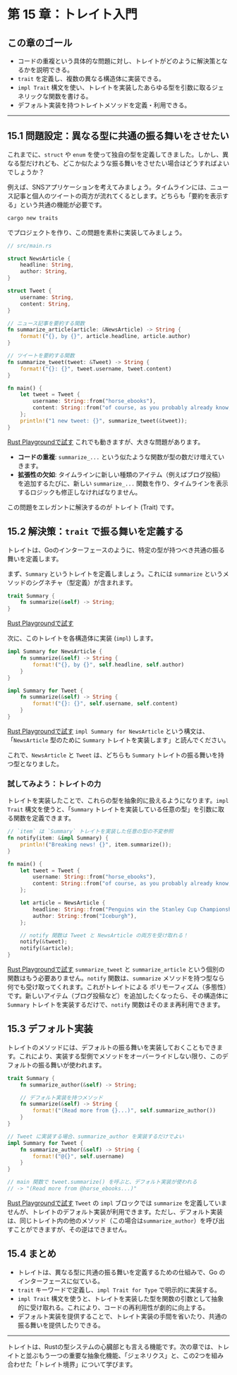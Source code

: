 # 第 15 章：トレイト入門

## この章のゴール
- コードの重複という具体的な問題に対し、トレイトがどのように解決策となるかを説明できる。
- `trait` を定義し、複数の異なる構造体に実装できる。
- `impl Trait` 構文を使い、トレイトを実装したあらゆる型を引数に取るジェネリックな関数を書ける。
- デフォルト実装を持つトレイトメソッドを定義・利用できる。

---

## 15.1 問題設定：異なる型に共通の振る舞いをさせたい

これまでに、`struct` や `enum` を使って独自の型を定義してきました。しかし、異なる型だけれども、どこか似たような振る舞いをさせたい場合はどうすればよいでしょうか？

例えば、SNSアプリケーションを考えてみましょう。タイムラインには、ニュース記事と個人のツイートの両方が流れてくるとします。どちらも「要約を表示する」という共通の機能が必要です。

```sh
cargo new traits
```
でプロジェクトを作り、この問題を素朴に実装してみましょう。

```rust
// src/main.rs

struct NewsArticle {
    headline: String,
    author: String,
}

struct Tweet {
    username: String,
    content: String,
}

// ニュース記事を要約する関数
fn summarize_article(article: &NewsArticle) -> String {
    format!("{}, by {}", article.headline, article.author)
}

// ツイートを要約する関数
fn summarize_tweet(tweet: &Tweet) -> String {
    format!("{}: {}", tweet.username, tweet.content)
}

fn main() {
    let tweet = Tweet {
        username: String::from("horse_ebooks"),
        content: String::from("of course, as you probably already know, people"),
    };
    println!("1 new tweet: {}", summarize_tweet(&tweet));
}
```
[Rust Playgroundで試す](https://play.rust-lang.org/?version=stable&mode=debug&edition=2021&code=//%20src/main.rs%0A%0Astruct%20NewsArticle%20%7B%0A%20%20%20%20headline%3A%20String%2C%0A%20%20%20%20author%3A%20String%2C%0A%7D%0A%0Astruct%20Tweet%20%7B%0A%20%20%20%20username%3A%20String%2C%0A%20%20%20%20content%3A%20String%2C%0A%7D%0A%0A//%20%E3%83%8B%E3%83%A5%E3%83%BC%E3%82%B9%E8%A8%98%E4%BA%8B%E3%82%92%E8%A6%81%E7%B4%84%E3%81%99%E3%82%8B%E9%96%A2%E6%95%B0%0Afn%20summarize_article%28article%3A%20%26NewsArticle%29%20-%3E%20String%20%7B%0A%20%20%20%20format%21%28%22%7B%7D%2C%20by%20%7B%7D%22%2C%20article.headline%2C%20article.author%29%0A%7D%0A%0A//%20%E3%83%84%E3%82%A4%E3%83%BC%E3%83%88%E3%82%92%E8%A6%81%E7%B4%84%E3%81%99%E3%82%8B%E9%96%A2%E6%95%B0%0Afn%20summarize_tweet%28tweet%3A%20%26Tweet%29%20-%3E%20String%20%7B%0A%20%20%20%20format%21%28%22%7B%7D%3A%20%7B%7D%22%2C%20tweet.username%2C%20tweet.content%29%0A%7D%0A%0Afn%20main%28%29%20%7B%0A%20%20%20%20let%20tweet%20%3D%20Tweet%20%7B%0A%20%20%20%20%20%20%20%20username%3A%20String%3A%3Afrom%28%22horse_ebooks%22%29%2C%0A%20%20%20%20%20%20%20%20content%3A%20String%3A%3Afrom%28%22of%20course%2C%20as%20you%20probably%20already%20know%2C%20people%22%29%2C%0A%20%20%20%20%7D%3B%0A%20%20%20%20println%21%28%221%20new%20tweet%3A%20%7B%7D%22%2C%20summarize_tweet%28%26tweet%29%29%3B%0A%7D)
これでも動きますが、大きな問題があります。
- **コードの重複**: `summarize_...` という似たような関数が型の数だけ増えていきます。
- **拡張性の欠如**: タイムラインに新しい種類のアイテム（例えばブログ投稿）を追加するたびに、新しい `summarize_...` 関数を作り、タイムラインを表示するロジックも修正しなければなりません。

この問題をエレガントに解決するのが トレイト (Trait) です。

## 15.2 解決策：`trait` で振る舞いを定義する

トレイトは、Goのインターフェースのように、特定の型が持つべき共通の振る舞いを定義します。

まず、`Summary` というトレイトを定義しましょう。これには `summarize` というメソッドのシグネチャ（型定義）が含まれます。

```rust
trait Summary {
    fn summarize(&self) -> String;
}
```
[Rust Playgroundで試す](https://play.rust-lang.org/?version=stable&mode=debug&edition=2021&code=trait%20Summary%20%7B%0A%20%20%20%20fn%20summarize%28%26self%29%20-%3E%20String%3B%0A%7D)

次に、このトレイトを各構造体に実装 (`impl`) します。

```rust
impl Summary for NewsArticle {
    fn summarize(&self) -> String {
        format!("{}, by {}", self.headline, self.author)
    }
}

impl Summary for Tweet {
    fn summarize(&self) -> String {
        format!("{}: {}", self.username, self.content)
    }
}
```
[Rust Playgroundで試す](https://play.rust-lang.org/?version=stable&mode=debug&edition=2021&code=impl%20Summary%20for%20NewsArticle%20%7B%0A%20%20%20%20fn%20summarize%28%26self%29%20-%3E%20String%20%7B%0A%20%20%20%20%20%20%20%20format%21%28%22%7B%7D%2C%20by%20%7B%7D%22%2C%20self.headline%2C%20self.author%29%0A%20%20%20%20%7D%0A%7D%0A%0Aimpl%20Summary%20for%20Tweet%20%7B%0A%20%20%20%20fn%20summarize%28%26self%29%20-%3E%20String%20%7B%0A%20%20%20%20%20%20%20%20format%21%28%22%7B%7D%3A%20%7B%7D%22%2C%20self.username%2C%20self.content%29%0A%20%20%20%20%7D%0A%7D)
`impl Summary for NewsArticle` という構文は、「`NewsArticle` 型のために `Summary` トレイトを実装します」と読んでください。

これで、`NewsArticle` と `Tweet` は、どちらも `Summary` トレイトの振る舞いを持つ型となりました。

### 試してみよう：トレイトの力

トレイトを実装したことで、これらの型を抽象的に扱えるようになります。`impl Trait` 構文を使うと、「`Summary` トレイトを実装している任意の型」を引数に取る関数を定義できます。

```rust
// `item` は `Summary` トレイトを実装した任意の型の不変参照
fn notify(item: &impl Summary) {
    println!("Breaking news! {}", item.summarize());
}

fn main() {
    let tweet = Tweet {
        username: String::from("horse_ebooks"),
        content: String::from("of course, as you probably already know, people"),
    };

    let article = NewsArticle {
        headline: String::from("Penguins win the Stanley Cup Championship!"),
        author: String::from("Iceburgh"),
    };

    // notify 関数は Tweet と NewsArticle の両方を受け取れる！
    notify(&tweet);
    notify(&article);
}
```
[Rust Playgroundで試す](https://play.rust-lang.org/?version=stable&mode=debug&edition=2021&code=pub%20trait%20Summary%20%7B%0A%20%20%20%20fn%20summarize%28%26self%29%20-%3E%20String%3B%0A%7D%0A%0Apub%20struct%20NewsArticle%20%7B%0A%20%20%20%20pub%20headline%3A%20String%2C%0A%20%20%20%20pub%20author%3A%20String%2C%0A%7D%0A%0Aimpl%20Summary%20for%20NewsArticle%20%7B%0A%20%20%20%20fn%20summarize%28%26self%29%20-%3E%20String%20%7B%0A%20%20%20%20%20%20%20%20format!%28%22%7B%7D%2C%20by%20%7B%7D%22%2C%20self.headline%2C%20self.author%29%0A%20%20%20%20%7D%0A%7D%0A%0Apub%20struct%20Tweet%20%7B%0A%20%20%20%20pub%20username%3A%20String%2C%0A%20%20%20%20pub%20content%3A%20String%2C%0A%7D%0A%0Aimpl%20Summary%20for%20Tweet%20%7B%0A%20%20%20%20fn%20summarize%28%26self%29%20-%3E%20String%20%7B%0A%20%20%20%20%20%20%20%20format!%28%22%7B%7D%3A%20%7B%7D%22%2C%20self.username%2C%20self.content%29%0A%20%20%20%20%7D%0A%7D%0A//%20%60item%60%20%E3%81%AF%20%60Summary%60%20%E3%83%88%E3%83%AC%E3%82%A4%E3%83%88%E3%82%92%E5%AE%9F%E8%A3%85%E3%81%97%E3%81%9F%E4%BB%BB%E6%84%8F%E3%81%AE%E5%9E%8B%E3%81%AE%E4%B8%8D%E5%A4%89%E5%8F%82%E7%85%A7%0Afn%20notify%28item%3A%20%26impl%20Summary%29%20%7B%0A%20%20%20%20println!%28%22Breaking%20news!%20%7B%7D%22%2C%20item.summarize%28%29%29%3B%0A%7D%0A%0Afn%20main%28%29%20%7B%0A%20%20%20%20let%20tweet%20%3D%20Tweet%20%7B%0A%20%20%20%20%20%20%20%20username%3A%20String%3A%3Afrom%28%22horse_ebooks%22%29%2C%0A%20%20%20%20%20%20%20%20content%3A%20String%3A%3Afrom%28%22of%20course%2C%20as%20you%20probably%20already%20know%2C%20people%22%29%2C%0A%20%20%20%20%7D%3B%0A%0A%20%20%20%20let%20article%20%3D%20NewsArticle%20%7B%0A%20%20%20%20%20%20%20%20headline%3A%20String%3A%3Afrom%28%22Penguins%20win%20the%20Stanley%20Cup%20Championship!%22%29%2C%0A%20%20%20%20%20%20%20%20author%3A%20String%3A%3Afrom%28%22Iceburgh%22%29%2C%0A%20%20%20%20%7D%3B%0A%0A%20%20%20%20//%20notify%20%E9%96%A2%E6%95%B0%E3%81%AF%20Tweet%20%E3%81%A8%20NewsArticle%20%E3%81%AE%E4%B8%A1%E6%96%B9%E3%82%92%E5%8F%97%E3%81%91%E5%8F%96%E3%82%8C%E3%82%8B%EF%BC%81%0A%20%20%20%20notify%28%26tweet%29%3B%0A%20%20%20%20notify%28%26article%29%3B%0A%7D)
`summarize_tweet` と `summarize_article` という個別の関数はもう必要ありません。`notify` 関数は、`summarize` メソッドを持つ型なら何でも受け取ってくれます。これがトレイトによる ポリモーフィズム（多態性） です。新しいアイテム（ブログ投稿など）を追加したくなったら、その構造体に `Summary` トレイトを実装するだけで、`notify` 関数はそのまま再利用できます。

## 15.3 デフォルト実装

トレイトのメソッドには、デフォルトの振る舞いを実装しておくこともできます。これにより、実装する型側でメソッドをオーバーライドしない限り、このデフォルトの振る舞いが使われます。

```rust
trait Summary {
    fn summarize_author(&self) -> String;

    // デフォルト実装を持つメソッド
    fn summarize(&self) -> String {
        format!("(Read more from {}...)", self.summarize_author())
    }
}

// Tweet に実装する場合、summarize_author を実装するだけでよい
impl Summary for Tweet {
    fn summarize_author(&self) -> String {
        format!("@{}", self.username)
    }
}

// main 関数で tweet.summarize() を呼ぶと、デフォルト実装が使われる
// -> "(Read more from @horse_ebooks...)"
```
[Rust Playgroundで試す](https://play.rust-lang.org/?version=stable&mode=debug&edition=2021&code=trait%20Summary%20%7B%0A%20%20%20%20fn%20summarize_author%28%26self%29%20-%3E%20String%3B%0A%0A%20%20%20%20//%20%E3%83%87%E3%83%95%E3%82%A9%E3%83%AB%E3%83%88%E5%AE%9F%E8%A3%85%E3%82%92%E6%8C%81%E3%81%A4%E3%83%A1%E3%82%BD%E3%83%83%E3%83%89%0A%20%20%20%20fn%20summarize%28%26self%29%20-%3E%20String%20%7B%0A%20%20%20%20%20%20%20%20format!%28%22%28Read%20more%20from%20%7B%7D...%29%22%2C%20self.summarize_author%28%29%29%0A%20%20%20%20%7D%0A%7D%0A%0A//%20Tweet%20%E3%81%AB%E5%AE%9F%E8%A3%85%E3%81%99%E3%82%8B%E5%A0%B4%E5%90%88%E3%80%81summarize_author%20%E3%82%92%E5%AE%9F%E8%A3%85%E3%81%99%E3%82%8B%E3%81%A0%E3%81%91%E3%81%A7%E3%82%88%E3%81%84%0Aimpl%20Summary%20for%20Tweet%20%7B%0A%20%20%20%20fn%20summarize_author%28%26self%29%20-%3E%20String%20%7B%0A%20%20%20%20%20%20%20%20format!%28%22%40%7B%7D%22%2C%20self.username%29%0A%20%20%20%20%7D%0A%7D%0A%0A//%20main%20%E9%96%A2%E6%95%B0%E3%81%A7%20tweet.summarize%28%29%20%E3%82%92%E5%91%BC%E3%81%B6%E3%81%A8%E3%80%81%E3%83%87%E3%83%95%E3%82%A9%E3%83%AB%E3%83%88%E5%AE%9F%E8%A3%85%E3%81%8C%E4%BD%BF%E3%82%8F%E3%82%8C%E3%82%8B%0A//%20-%3E%20%22%28Read%20more%20from%20%40horse_ebooks...%29%22)
`Tweet` の `impl` ブロックでは `summarize` を定義していませんが、トレイトのデフォルト実装が利用できます。ただし、デフォルト実装は、同じトレイト内の他のメソッド（この場合は`summarize_author`）を呼び出すことができますが、その逆はできません。

## 15.4 まとめ

- トレイトは、異なる型に共通の振る舞いを定義するための仕組みで、Go のインターフェースに似ている。
- `trait` キーワードで定義し、`impl Trait for Type` で明示的に実装する。
- `impl Trait` 構文を使うと、トレイトを実装した型を関数の引数として抽象的に受け取れる。これにより、コードの再利用性が劇的に向上する。
- デフォルト実装を提供することで、トレイト実装の手間を省いたり、共通の振る舞いを提供したりできる。

---

トレイトは、Rustの型システムの心臓部とも言える機能です。次の章では、トレイトと並ぶもう一つの重要な抽象化機能、「ジェネリクス」と、この2つを組み合わせた「トレイト境界」について学びます。
